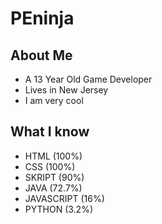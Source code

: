 # PEninja

## About Me

- A 13 Year Old Game Developer
- Lives in New Jersey
- I am very cool

## What I know

- HTML (100%)
- CSS (100%)
- SKRIPT (90%)
- JAVA (72.7%)
- JAVASCRIPT (16%)
- PYTHON (3.2%)


